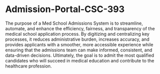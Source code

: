 # Admission-Portal-CSC-393
The purpose of a Med School Admissions System is to streamline, automate, and enhance the efficiency, fairness, and transparency of the medical school application process. 
By digitizing and centralizing key processes, it reduces administrative burden, increases accuracy, and provides applicants with a smoother, more accessible experience while ensuring that the admissions team can make informed, consistent, and data-driven decisions. 
Ultimately, the goal is to admit the most qualified candidates who will succeed in medical education and contribute to the healthcare profession.
